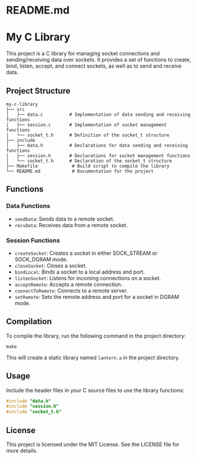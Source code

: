 # README.md

# My C Library

This project is a C library for managing socket connections and sending/receiving data over sockets. It provides a set of functions to create, bind, listen, accept, and connect sockets, as well as to send and receive data.

## Project Structure

```
my-c-library
├── src
│   ├── data.c          # Implementation of data sending and receiving functions
│   ├── session.c       # Implementation of socket management functions
│   └── socket_t.h      # Definition of the socket_t structure
├── include
│   ├── data.h          # Declarations for data sending and receiving functions
│   ├── session.h       # Declarations for socket management functions
│   └── socket_t.h      # Declaration of the socket_t structure
├── Makefile             # Build script to compile the library
└── README.md            # Documentation for the project
```

## Functions

### Data Functions
- `sendData`: Sends data to a remote socket.
- `recvData`: Receives data from a remote socket.

### Session Functions
- `createSocket`: Creates a socket in either SOCK_STREAM or SOCK_DGRAM mode.
- `closeSocket`: Closes a socket.
- `bindLocal`: Binds a socket to a local address and port.
- `listenSocket`: Listens for incoming connections on a socket.
- `acceptRemote`: Accepts a remote connection.
- `connectToRemote`: Connects to a remote server.
- `setRemote`: Sets the remote address and port for a socket in DGRAM mode.

## Compilation

To compile the library, run the following command in the project directory:

```
make
```

This will create a static library named `lantern.a` in the project directory.

## Usage

Include the header files in your C source files to use the library functions:

```c
#include "data.h"
#include "session.h"
#include "socket_t.h"
```

## License

This project is licensed under the MIT License. See the LICENSE file for more details.